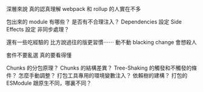 
深層來說
真的認真理解 webpack 和 rollup 的人實在不多

包出來的 module 有哪些？
是否有不合理注入？
Dependencies 設定
Side Effects 設定
非同步處理？

還有一些吃經驗的
比方說過往的版更習慣⋯⋯
動不動 blacking change 會想殺人

套件不要亂選
真的要看得懂

Chunks 的分包原理？
Chunks 的結構差異？
Tree-Shaking 的觸發和不觸發的條件？
怎麼手動調整？
打包工具專用的環境變數注入？
依賴樹的建構？
打包的 ESModule 跟原生不同，哪裏不同？